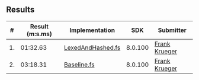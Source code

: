 ## Results

| # | Result (m:s.ms) | Implementation     | SDK | Submitter     |
|---|-----------------|--------------------|-----|---------------|
| 1.|        01:32.63| [LexedAndHashed.fs](https://github.com/praeclarum/1brc/blob/main/LexedAndHashed.fs)| 8.0.100| [Frank Krueger](https://github.com/praeclarum)|
| 2.|        03:18.31| [Baseline.fs](https://github.com/praeclarum/1brc/blob/main/Baseline.fs)| 8.0.100| [Frank Krueger](https://github.com/praeclarum)|
